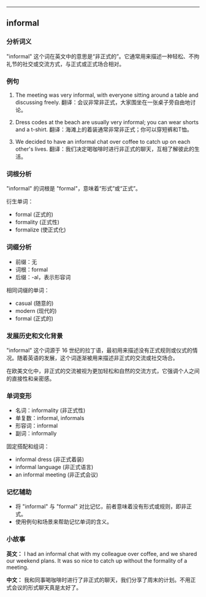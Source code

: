 
---------------
## informal
### 分析词义
"informal" 这个词在英文中的意思是“非正式的”。它通常用来描述一种轻松、不拘礼节的社交或交流方式，与正式或正式场合相对。

### 例句
1. The meeting was very informal, with everyone sitting around a table and discussing freely.
   翻译：会议非常非正式，大家围坐在一张桌子旁自由地讨论。

2. Dress codes at the beach are usually very informal; you can wear shorts and a t-shirt.
   翻译：海滩上的着装通常非常非正式；你可以穿短裤和T恤。

3. We decided to have an informal chat over coffee to catch up on each other's lives.
   翻译：我们决定喝咖啡时进行非正式的聊天，互相了解彼此的生活。

### 词根分析
"informal" 的词根是 "formal"，意味着“形式”或“正式”。

衍生单词：
- formal (正式的)
- formality (正式性)
- formalize (使正式化)

### 词缀分析
- 前缀：无
- 词根：formal
- 后缀：-al，表示形容词

相同词缀的单词：
- casual (随意的)
- modern (现代的)
- formal (正式的)

### 发展历史和文化背景
"informal" 这个词源于 16 世纪的拉丁语，最初用来描述没有正式规则或仪式的情况。随着英语的发展，这个词逐渐被用来描述非正式的交流或社交场合。

在欧美文化中，非正式的交流被视为更加轻松和自然的交流方式，它强调个人之间的直接性和亲密感。

### 单词变形
- 名词：informality (非正式性)
- 单复数：informal, informals
- 形容词：informal
- 副词：informally

固定搭配和组词：
- informal dress (非正式着装)
- informal language (非正式语言)
- an informal meeting (非正式会议)

### 记忆辅助
- 将 "informal" 与 "formal" 对比记忆，前者意味着没有形式或规则，即非正式。
- 使用例句和场景来帮助记忆单词的含义。

### 小故事
**英文：** I had an informal chat with my colleague over coffee, and we shared our weekend plans. It was so nice to catch up without the formality of a meeting.

**中文：** 我和同事喝咖啡时进行了非正式的聊天，我们分享了周末的计划。不用正式会议的形式聊天真是太好了。

